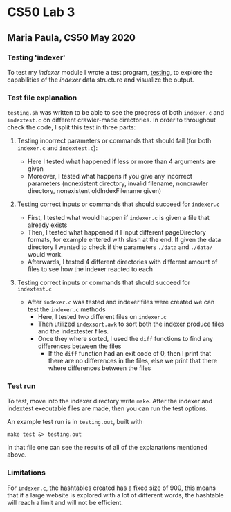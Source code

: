 # CS50 Lab 3
## Maria Paula, CS50 May 2020

### Testing 'indexer'

To test my *indexer* module I wrote a test program, [testing](testing.sh), to explore the capabilities of the *indexer* data structure and visualize the output. 

### Test file explanation
`testing.sh` was written to be able to see the progress of both `indexer.c` and `indextest.c` on different crawler-made directories. In order to throughout check the code, I split this test in three parts:

1. Testing incorrect parameters or commands that should fail (for both `indexer.c` and `indextest.c`): 
	- Here I tested what happened if less or more than 4 arguments are given 
	- Moreover, I tested what happens if you give any incorrect parameters (nonexistent directory, invalid filename, noncrawler directory, nonexistent oldIndexFilename given)

2. Testing correct inputs or commands that should succeed for `indexer.c`
	- First, I tested what would happen if `indexer.c` is given a file that already exists
    - Then, I tested what happened if I input different pageDirectory formats, for example entered with slash at the end. If given the data directory I wanted to check if the parameters `./data` and `./data/` would work. 
    - Afterwards, I tested 4 different directories with different amount of files to see how the indexer reacted to each

3. Testing correct inputs or commands that should succeed for `indextest.c`
    - After `indexer.c` was tested and indexer files were created we can test the `indexer.c` methods
        - Here, I tested two different files on `indexer.c`
        - Then utilized `indexsort.awk` to sort both the indexer produce files and the indextester files. 
        - Once they where sorted, I used the `diff` functions to find any differences between the files
            - If the `diff` function had an exit code of 0, then I print that there are no differences in the files, else we print that there where differences between the files


### Test run
To test, move into the indexer directory write `make`. After the indexer and indextest executable files are made, then you can run the test options. 

An example test run is in `testing.out`, built with

	make test &> testing.out

In that file one can see the results of all of the explanations mentioned above. 

### Limitations
For `indexer.c`, the hashtables created has a fixed size of 900, this means that if a large website is explored with a lot of different words, the hashtable will reach a limit and will not be efficient.
